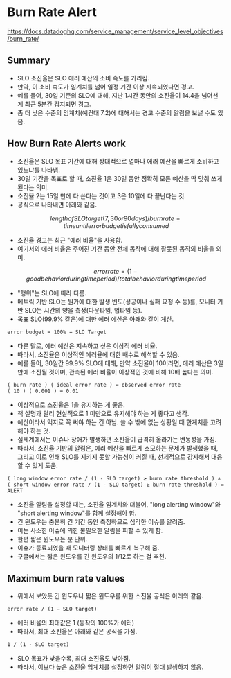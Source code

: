 
# Burn Rate Alert

https://docs.datadoghq.com/service_management/service_level_objectives/burn_rate/

## Summary

- SLO 소진율은 SLO 에러 예산의 소비 속도를 가리킴.
- 만약, 이 소비 속도가 임계치를 넘어 일정 기간 이상 지속되었다면 경고.
- 예를 들어, 30일 기준의 SLO에 대해, 지난 1시간 동안의 소진율이 14.4을 넘어선 게 최근 5분간 감지되면 경고.
- 좀 더 낮은 수준의 임계치(예컨대 7.2)에 대해서는 경고 수준의 알림을 보낼 수도 있음.

## How Burn Rate Alerts work

- 소진율은 SLO 목표 기간에 대해 상대적으로 얼마나 에러 예산을 빠르게 소비하고 있느냐를 나타냄.
- 30일 기간을 목표로 할 때, 소진율 1은 30일 동안 정확히 모든 예산을 딱 맞춰 쓰게 된다는 의미.
- 소진율 2는 15일 만에 다 쓴다는 것이고 3은 10일에 다 끝난다는 것.
- 공식으로 나타내면 아래와 같음.

```math
length of SLO target (7, 30 or 90 days) / burn rate = time until error budget is fully consumed
```

- 소진율 경고는 최근 "에러 비율"을 사용함.
- 여기서의 에러 비율은 주어진 기간 동안 전체 동작에 대해 잘못된 동작의 비율을 의미.

```math
error rate = (1 − good behavior during time period) / total behavior during time period
```

- "행위"는 SLO에 따라 다름.
- 메트릭 기반 SLO는 뭔가에 대한 발생 빈도(성공이나 실패 요청 수 등)를, 모니터 기반 SLO는 시간의 양을 측정(다운타임, 업타임 등).
- 목표 SLO(99.9% 같은)에 대한 에러 예산은 아래와 같이 계산.

```
error budget = 100% − SLO Target
```

- 다른 말로, 에러 예산은 지속하고 싶은 이상적 에러 비율.
- 따라서, 소진율은 이상적인 에러율에 대한 배수로 해석할 수 있음.
- 예를 들어, 30일간 99.9% SLO에 대해, 만약 소진율이 10이라면, 에러 예산은 3일만에 소진될 것이며, 관측된 에러 비율이 이상적인 것에 비해 10배 높다는 의미.

```
( burn rate ) ( ideal error rate ) = observed error rate
( 10 ) ( 0.001 ) = 0.01
```

- 이상적으로 소진율은 1을 유지하는 게 좋음.
- 책 설명과 달리 현실적으로 1 미만으로 유지해야 하는 게 좋다고 생각.
- 예산이라서 억지로 꼭 써야 하는 건 아님. 쓸 수 밖에 없는 상황일 때 한계치를 고려해야 하는 것.
- 실세계에서는 이슈나 장애가 발생하면 소진율이 급격히 올라가는 변동성을 가짐.
- 따라서, 소진율 기반의 알림은, 에러 예산을 빠르게 소모하는 문제가 발생했을 때, 그리고 이로 인해 SLO를 지키지 못할 가능성이 커질 때, 선제적으로 감지해서 대응할 수 있게 도움.

```
( long window error rate / (1 - SLO target) ≥ burn rate threshold ) ∧ ( short window error rate / (1 - SLO target) ≥ burn rate threshold ) = ALERT
```

- 소진율 알림을 설정할 때는, 소진율 임계치와 더불어, "long alerting window"와 "short alerting window"를 함께 설정해야 함.
- 긴 윈도우는 충분히 긴 기간 동안 측정하므로 심각한 이슈를 알려줌.
- 이는 사소한 이슈에 의한 불필요한 알림을 피할 수 있게 함.
- 한편 짧은 윈도우는 분 단위.
- 이슈가 종료되었을 때 모니터링 상태를 빠르게 복구해 줌.
- 구글에서는 짧은 윈도우를 긴 윈도우의 1/12로 하는 걸 추천.

## Maximum burn rate values

- 위에서 보았듯 긴 윈도우나 짧은 윈도우를 위한 소진율 공식은 아래와 같음.

```
error rate / (1 − SLO target)
```

- 에러 비율의 최대값은 1 (동작의 100%가 에러)
- 따라서, 최대 소진율은 아래와 같은 공식을 가짐.

```
1 / (1 - SLO target)
```

- SLO 목표가 낮을수록, 최대 소진율도 낮아짐.
- 따라서, 이보다 높은 소진율 임계치를 설정하면 알림이 절대 발생하지 않음.
